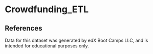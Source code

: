 # Crowdfunding_ETL
 
## References
Data for this dataset was generated by edX Boot Camps LLC, and is intended for educational purposes only.

